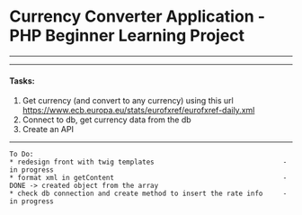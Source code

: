 # Currency Converter Application - PHP Beginner Learning Project
---

---
#### Tasks:
1. Get currency (and convert to any currency) using this url https://www.ecb.europa.eu/stats/eurofxref/eurofxref-daily.xml
2. Connect to db, get currency data from the db
3. Create an API

---
```
To Do: 
* redesign front with twig templates                                - in progress
* format xml in getContent                                          - DONE -> created object from the array
* check db connection and create method to insert the rate info     - in progress
```

